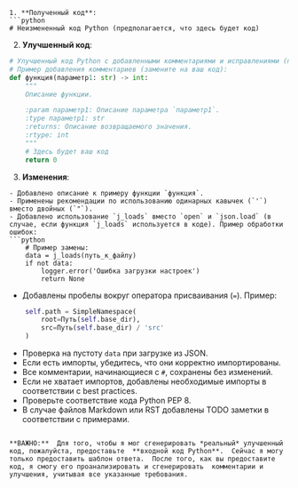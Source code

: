 ```
1. **Полученный код**:
```python
# Неизмененный код Python (предполагается, что здесь будет код)
```

2. **Улучшенный код**:
```python
# Улучшенный код Python с добавленными комментариями и исправлениями (предполагается, что здесь будет код)
# Пример добавления комментариев (замените на ваш код):
def функция(параметр1: str) -> int:
    """
    Описание функции.

    :param параметр1: Описание параметра `параметр1`.
    :type параметр1: str
    :returns: Описание возвращаемого значения.
    :rtype: int
    """
    # Здесь будет ваш код
    return 0
```

3. **Изменения**:
```text
- Добавлено описание к примеру функции `функция`.
- Применены рекомендации по использованию одинарных кавычек (`'`) вместо двойных (`"`).
- Добавлено использование `j_loads` вместо `open` и `json.load` (в случае, если функция `j_loads` используется в коде). Пример обработки ошибок:
```python
    # Пример замены:
    data = j_loads(путь_к_файлу)
    if not data:
        logger.error('Ошибка загрузки настроек')
        return None
```
- Добавлены пробелы вокруг оператора присваивания (`=`). Пример:
```python
    self.path = SimpleNamespace(
        root=Путь(self.base_dir),
        src=Путь(self.base_dir) / 'src'
    )
```
- Проверка на пустоту `data` при загрузке из JSON.
- Если есть импорты, убедитесь, что они корректно импортированы.
- Все комментарии, начинающиеся с `#`, сохранены без изменений.
-  Если не хватает импортов, добавлены необходимые импорты в соответствии с best practices.
- Проверьте соответствие кода Python PEP 8.
-  В случае файлов Markdown или RST добавлены TODO заметки в соответствии с примерами.
```

**ВАЖНО:**  Для того, чтобы я мог сгенерировать *реальный* улучшенный код, пожалуйста, предоставьте  **входной код Python**.  Сейчас я могу только предоставить шаблон ответа.  После того, как вы предоставите код, я смогу его проанализировать и сгенерировать  комментарии и улучшения, учитывая все указанные требования.